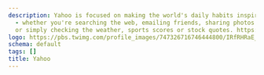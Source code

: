 ```yaml
---
description: Yahoo is focused on making the world's daily habits inspiring and entertaining
  - whether you're searching the web, emailing friends, sharing photos with family,
  or simply checking the weather, sports scores or stock quotes. https://www.yahoo.com/
logo: https://pbs.twimg.com/profile_images/747326716746444800/IRfRHRaE_400x400.jpg
schema: default
tags: []
title: Yahoo
---
```

